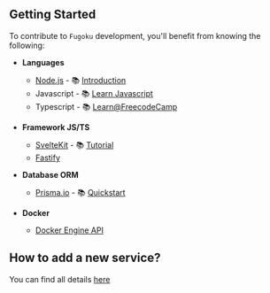 ## Getting Started

To contribute to `Fugoku` development, you'll benefit from knowing the following:

- **Languages**

  - [Node.js]() - 📚 [Introduction](https://nodejs.dev/en/learn/introduction-to-nodejs/)
  - Javascript - 📚 [Learn Javascript](https://learnjavascript.online/)
  - Typescript - 📚 [Learn@FreecodeCamp](https://www.freecodecamp.org/news/learn-typescript-beginners-guide/)

- **Framework JS/TS**

  - [SvelteKit](https://kit.svelte.dev/) - 📚 [Tutorial](https://svelte.dev/tutorial/basics)
  - [Fastify](https://www.fastify.io/)

- **Database ORM**

  - [Prisma.io](https://www.prisma.io/) - 📚 [Quickstart](https://www.prisma.io/docs/getting-started/quickstart)

- **Docker**
  - [Docker Engine API](https://docs.docker.com/engine/api/)

## How to add a new service?

You can find all details [here](https://github.com/coollabsio/coolify-community-templates)
